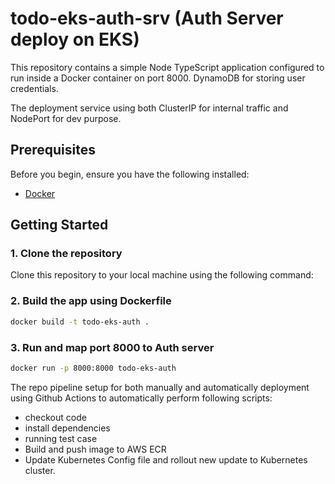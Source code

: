 # todo-eks-auth-srv (Auth Server deploy on EKS)

This repository contains a simple Node TypeScript application configured to run inside a Docker container on port 8000.
DynamoDB for storing user credentials.

The deployment service using both ClusterIP for internal traffic and NodePort for dev purpose.

## Prerequisites

Before you begin, ensure you have the following installed:

- [Docker](https://docs.docker.com/get-docker/)

## Getting Started

### 1. Clone the repository

Clone this repository to your local machine using the following command:

### 2. Build the app using Dockerfile
```sh
docker build -t todo-eks-auth .
```
### 3. Run and map port 8000 to Auth server
```sh
docker run -p 8000:8000 todo-eks-auth
```
The repo pipeline setup for both manually and automatically deployment using Github Actions to automatically perform following scripts:
  - checkout code
  - install dependencies
  - running test case
  - Build and push image to AWS ECR
  - Update Kubernetes Config file and rollout new update to Kubernetes cluster.
